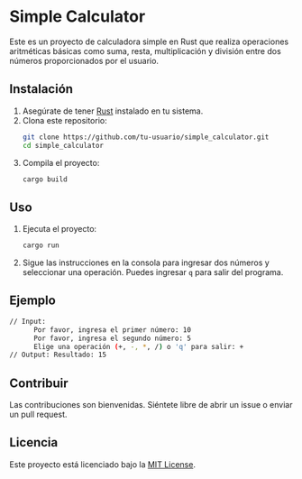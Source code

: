 # Simple Calculator

Este es un proyecto de calculadora simple en Rust que realiza operaciones aritméticas básicas como suma, resta, multiplicación y división entre dos números proporcionados por el usuario.

## Instalación

1. Asegúrate de tener [Rust](https://www.rust-lang.org/tools/install) instalado en tu sistema.
2. Clona este repositorio:
    ```bash
    git clone https://github.com/tu-usuario/simple_calculator.git
    cd simple_calculator
    ```
3. Compila el proyecto:
    ```bash
    cargo build
    ```

## Uso

1. Ejecuta el proyecto:
    ```bash
    cargo run
    ```
2. Sigue las instrucciones en la consola para ingresar dos números y seleccionar una operación. Puedes ingresar `q` para salir del programa.

## Ejemplo

```sh
// Input:
      Por favor, ingresa el primer número: 10
      Por favor, ingresa el segundo número: 5
      Elige una operación (+, -, *, /) o 'q' para salir: +
// Output: Resultado: 15
```


## Contribuir

Las contribuciones son bienvenidas. Siéntete libre de abrir un issue o enviar un pull request.

## Licencia

Este proyecto está licenciado bajo la [MIT License](LICENSE).
